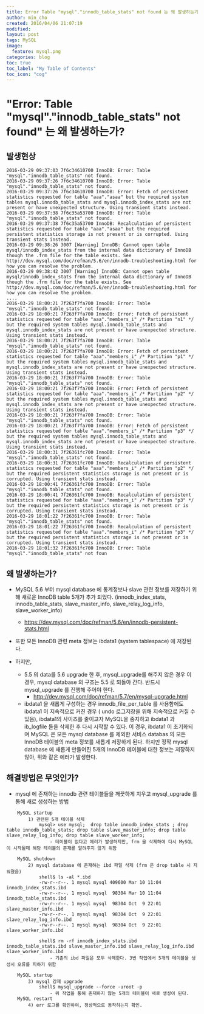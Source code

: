 ```yaml
---
title: Error Table "mysql"."innodb_table_stats" not found 는 왜 발생하는가?
author: min_cho
created: 2016/04/06 21:07:19
modified:
layout: post
tags: MySQL
image:
  feature: mysql.png
categories: blog
toc: true
toc_label: "My Table of Contents"
toc_icon: "cog"
---
```

# "Error: Table "mysql"."innodb_table_stats" not found" 는 왜 발생하는가?

## 발생현상


    2016-03-29 09:37:03 7f6c34610700 InnoDB: Error: Table "mysql"."innodb_table_stats" not found.
    2016-03-29 09:37:26 7f6c34610700 InnoDB: Error: Table "mysql"."innodb_table_stats" not found.
    2016-03-29 09:37:26 7f6c34610700 InnoDB: Error: Fetch of persistent statistics requested for table "aaa"."asaa" but the required system tables mysql.innodb_table_stats and mysql.innodb_index_stats are not present or have unexpected structure. Using transient stats instead.
    2016-03-29 09:37:38 7f6c35a53700 InnoDB: Error: Table "mysql"."innodb_table_stats" not found.
    2016-03-29 09:37:38 7f6c35a53700 InnoDB: Recalculation of persistent statistics requested for table "aaa"."asaa" but the required persistent statistics storage is not present or is corrupted. Using transient stats instead.
    2016-03-29 09:38:26 3007 [Warning] InnoDB: Cannot open table mysql/innodb_index_stats from the internal data dictionary of InnoDB though the .frm file for the table exists. See http://dev.mysql.com/doc/refman/5.6/en/innodb-troubleshooting.html for how you can resolve the problem.
    2016-03-29 09:38:42 3007 [Warning] InnoDB: Cannot open table mysql/innodb_index_stats from the internal data dictionary of InnoDB though the .frm file for the table exists. See http://dev.mysql.com/doc/refman/5.6/en/innodb-troubleshooting.html for how you can resolve the problem.
    ....
    2016-03-29 18:00:21 7f263f7fa700 InnoDB: Error: Table "mysql"."innodb_table_stats" not found.
    2016-03-29 18:00:21 7f263f7fa700 InnoDB: Error: Fetch of persistent statistics requested for table "aaa"."members_i" /* Partition "n1" */ but the required system tables mysql.innodb_table_stats and mysql.innodb_index_stats are not present or have unexpected structure. Using transient stats instead.
    2016-03-29 18:00:21 7f263f7fa700 InnoDB: Error: Table "mysql"."innodb_table_stats" not found.
    2016-03-29 18:00:21 7f263f7fa700 InnoDB: Error: Fetch of persistent statistics requested for table "aaa"."members_i" /* Partition "p1" */ but the required system tables mysql.innodb_table_stats and mysql.innodb_index_stats are not present or have unexpected structure. Using transient stats instead.
    2016-03-29 18:00:21 7f263f7fa700 InnoDB: Error: Table "mysql"."innodb_table_stats" not found.
    2016-03-29 18:00:21 7f263f7fa700 InnoDB: Error: Fetch of persistent statistics requested for table "aaa"."members_i" /* Partition "p2" */ but the required system tables mysql.innodb_table_stats and mysql.innodb_index_stats are not present or have unexpected structure. Using transient stats instead.
    2016-03-29 18:00:21 7f263f7fa700 InnoDB: Error: Table "mysql"."innodb_table_stats" not found.
    2016-03-29 18:00:21 7f263f7fa700 InnoDB: Error: Fetch of persistent statistics requested for table "aaa"."members_i" /* Partition "p3" */ but the required system tables mysql.innodb_table_stats and mysql.innodb_index_stats are not present or have unexpected structure. Using transient stats instead.
    2016-03-29 18:00:31 7f26361fc700 InnoDB: Error: Table "mysql"."innodb_table_stats" not found.
    2016-03-29 18:00:31 7f26361fc700 InnoDB: Recalculation of persistent statistics requested for table "aaa"."members_i" /* Partition "p2" */ but the required persistent statistics storage is not present or is corrupted. Using transient stats instead.
    2016-03-29 18:00:41 7f26361fc700 InnoDB: Error: Table "mysql"."innodb_table_stats" not found.
    2016-03-29 18:00:41 7f26361fc700 InnoDB: Recalculation of persistent statistics requested for table "aaa"."members_i" /* Partition "p3" */ but the required persistent statistics storage is not present or is corrupted. Using transient stats instead.
    2016-03-29 18:01:22 7f26361fc700 InnoDB: Error: Table "mysql"."innodb_table_stats" not found.
    2016-03-29 18:01:22 7f26361fc700 InnoDB: Recalculation of persistent statistics requested for table "aaa"."members_i" /* Partition "p3" */ but the required persistent statistics storage is not present or is corrupted. Using transient stats instead.
    2016-03-29 18:01:32 7f26361fc700 InnoDB: Error: Table "mysql"."innodb_table_stats" not foun


## 왜 발생하는가?

  * MySQL 5.6 부터 mysql database 에 통계정보나 slave 관련 정보를 저장하기 위해 새로운 InnoDB table 5개가 추가 되었다. (innodb_index_stats, innodb_table_stats, slave_master_info, slave_relay_log_info, slave_worker_info)
    * <https://dev.mysql.com/doc/refman/5.6/en/innodb-persistent-stats.html>
  * 또한 모든 InnoDB 관련 meta 정보는 ibdata1 (system tablespace) 에 저장된다.

  * 하지만,
    * 5.5 의 data를 5.6 upgrade 한 후, mysql_upgrade를 해주지 않은 경우 이 경우, mysql database 의 구조는 5.5 로 되돌아 간다. 반드시 mysql_upgrade 를 진행해 주어야 한다.
      * <http://dev.mysql.com/doc/refman/5.7/en/mysql-upgrade.html>
    * ibdata1 을 새롭게 구성하는 경우 innodb_file_per_table 를 사용함에도 ibdata1 이 지속적으로 커진 경우 ( undo 로그저장을 위해 지속적으로 커질 수 있음), ibdata1의 사이즈를 줄이고자 MySQL을 중지하고 ibdata1 과 ib_logfile 들을 삭제한 후 다시 시작할 수 있다. 이 경우, ibdata1 이 초기화되며 MySQL 은 모든 mysql database 를 제외한 서비스 databas 의 모든 InnoDB 테이블의 meta 정보를 새롭게 저장하게 된다. 하지만 정작 mysql database 에 새롭게 만들어진 5개의 InnoDB 테이블에 대한 정보는 저장하지 않아, 위와 같은 에러가 발생한다.

## 해결방법은 무엇인가?

  * mysql 에 존재하는 innodb 관련 테이블들을 깨끗하게 지우고 mysql_upgrade 를 통해 새로 생성하는 방법

```
    MySQL startup
        1) 관련된 5개 테이블 삭제
            mysql> use mysql;  drop table innodb_index_stats ; drop table innodb_table_stats; drop table slave_master_info; drop table slave_relay_log_info; drop table slave_worker_info;
                - 테이블이 없다고 에러가 발생하지만, frm 을 삭제하여 다시 MySQL 이 시작될때 해당 테이블의 존재를 알려주지 않기 위함

    MySQL shutdown
        2) mysql database 에 존재하는 ibd 파일 삭제 (frm 은 drop table 시 지워졌음)
            shell$ ls -al *.ibd
            -rw-r--r--. 1 mysql mysql 409600 Mar 10 11:04 innodb_index_stats.ibd
            -rw-r--r--. 1 mysql mysql  98304 Mar 10 11:04 innodb_table_stats.ibd
            -rw-r--r--. 1 mysql mysql  98304 Oct  9 22:01 slave_master_info.ibd
            -rw-r--r--. 1 mysql mysql  98304 Oct  9 22:01 slave_relay_log_info.ibd
            -rw-r--r--. 1 mysql mysql  98304 Oct  9 22:01 slave_worker_info.ibd

            shell$ rm -rf innodb_index_stats.ibd innodb_table_stats.ibd slave_master_info.ibd slave_relay_log_info.ibd  slave_worker_info.ibd
                - 기존의 ibd 파일은 모두 삭제한다. 3번 작업에서 5개의 테이블을 생성시 오류를 피하기 위함

    MySQL startup
        3) mysql 강제 upgrade
            shell$ mysql_upgrade --force -uroot -p
                - 위 작업을 통해 존재하지 않는 5개의 테이블이 새로 생성이 된다.
    MySQL restart
        4) err 로그를 확인하여, 정상적으로 동작하는지 확인.
```
